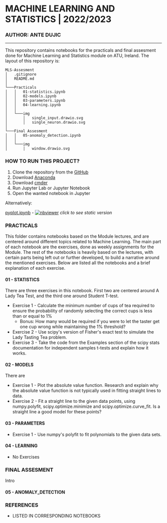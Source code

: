 # MACHINE LEARNING AND STATISTICS | 2022/2023
### AUTHOR: ANTE DUJIC
***

This repository contains notebooks for the practicals and final assesment done for Machine Learning and Statistics module on ATU, Ireland. The layout of this repository is:

```
MLS-Assesment
│   .gitignore
│   README.md                   
│
└───Practicals
│   │   01-statistics.ipynb
│   │   02-models.ipynb
│   │   03-parameters.ipynb
│   │   04-learning.ipynb
│   │   
│   └───img                     
│       │   single_input.drawio.svg
│       │   single_neuron.drawio.svg
│   
└───Final Assesment
│   │   05-anomaly_detection.ipynb
│   │   
│   └───img                     
│       │   window.drawio.svg
```


### HOW TO RUN THIS PROJECT?

1. Clone the repository from the [GitHub](https://github.com/AnteDujic/MLS-Assessment)
2. Download [Anaconda](https://docs.anaconda.com/anaconda/install/windows/)
3. Download [cmder](https://cmder.net/)
4. Run Jupyter Lab or Jupyter Notebook
5. Open the wanted notebook in Jupyter

Alternatively:

[pyplot.ipynb](#pyplot)
    - [![nbviewer]()]() *click to see static version*
    
    
### PRACTICALS

This folder contains notebooks based on the Module lectures, and are centered around different topics related to Machine Learning. The main part of each notebook are the exercises, done as weekly assignments for the Module. The rest of the notebooks is heavily based on the lectures, with certain parts being left out or further developed, to build a narrative around the mentioned exercises. Below are listed all the notebooks and a brief explanation of each exercise.

#### 01 - STATISTICS

There are three exercises in this notebook. First two are centered around A Lady Tea Test, and the third one around Student T-test.
- Exercise 1 - Calculate the minimum number of cups of tea required to ensure the probability of randomly selecting the correct cups is less than or equal to 1%
    - Bonus: How many would be required if you were to let the taster get one cup wrong while maintaining the 1% threshold?
- Exercise 2 - Use scipy's version of Fisher's exact test to simulate the Lady Tasting Tea problem.
- Exercise 3 - Take the code from the Examples section of the scipy stats documentation for independent samples t-tests and explain how it works.

#### 02 - MODELS

There are 

- Exercise 1 - Plot the absolute value function. Research and explain why the absolute value function is not typically used in fitting straight lines to data.
- Exercise 2 - Fit a straight line to the given data points, using numpy.polyfit, scipy.optimize.minimize and scipy.optimize.curve_fit. Is a straight line a good model for these points?

#### 03 - PARAMETERS

- Exercise 1 - Use numpy's polyfit to fit polynomials to the given data sets.

#### 04 - LEARNING

- No Exercises

### FINAL ASSESMENT

Intro

#### 05 - ANOMALY_DETECTION


### REFERENCES 
- LISTED IN CORRESPONDING NOTEBOOKS